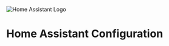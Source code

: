 ![Home Assistant Logo](https://github.com/brianjking/hass-config/blob/master/images/hass.png "Home Assistant Logo")

# Home Assistant Configuration
